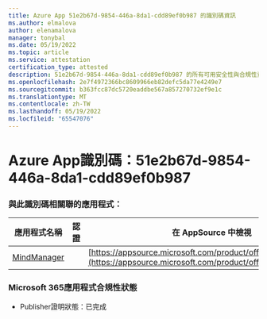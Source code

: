 ```yaml
---
title: Azure App 51e2b67d-9854-446a-8da1-cdd89ef0b987 的識別碼資訊
ms.author: elmalova
author: elenamalova
manager: tonybal
ms.date: 05/19/2022
ms.topic: article
ms.service: attestation
certification_type: attested
description: 51e2b67d-9854-446a-8da1-cdd89ef0b987 的所有可用安全性與合規性資訊。
ms.openlocfilehash: 2e7f4972366bc8609966eb82defc5da77e4249e7
ms.sourcegitcommit: b363fcc87dc5720eaddbe567a857270732ef9e1c
ms.translationtype: MT
ms.contentlocale: zh-TW
ms.lasthandoff: 05/19/2022
ms.locfileid: "65547076"
---
```

# <a name="azure-app-id-51e2b67d-9854-446a-8da1-cdd89ef0b987"></a>Azure App識別碼：51e2b67d-9854-446a-8da1-cdd89ef0b987


### <a name="apps-associated-with-this-id"></a>與此識別碼相關聯的應用程式：
| **應用程式名稱** | **認證** | **在 AppSource 中檢視** |
|--------------|---------------|-----------------------|
| [MindManager](../forward/WA200002261.md) |  | [https://appsource.microsoft.com/product/office/WA200002261](https://appsource.microsoft.com/product/office/WA200002261) |

### <a name="microsoft-365-app-compliance-status"></a>Microsoft 365應用程式合規性狀態
- Publisher證明狀態：已完成

